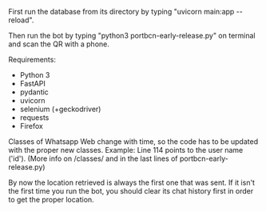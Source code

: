 First run the database from its directory by typing "uvicorn main:app --reload".

Then run the bot by typing "python3 portbcn-early-release.py" on terminal and scan the QR with a phone.

Requirements:
 - Python 3
 - FastAPI
 - pydantic
 - uvicorn
 - selenium (+geckodriver)
 - requests
 - Firefox


Classes of Whatsapp Web change with time, so the code has to be updated with the proper new classes. Example: Line 114 points to the user name ('id'). (More info on /classes/ and in the last lines of portbcn-early-release.py)

By now the location retrieved is always the first one that was sent. If it isn't the first time you run the bot, you should clear its chat history first in order to get the proper location.
